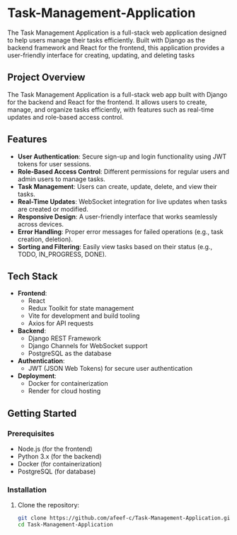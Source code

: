 # Task-Management-Application
The Task Management Application is a full-stack web application designed to help users manage their tasks efficiently. Built with Django as the backend framework and React for the frontend, this application provides a user-friendly interface for creating, updating, and deleting tasks




## Project Overview

The Task Management Application is a full-stack web app built with Django for the backend and React for the frontend. It allows users to create, manage, and organize tasks efficiently, with features such as real-time updates and role-based access control.

## Features

- **User Authentication**: Secure sign-up and login functionality using JWT tokens for user sessions.
- **Role-Based Access Control**: Different permissions for regular users and admin users to manage tasks.
- **Task Management**: Users can create, update, delete, and view their tasks.
- **Real-Time Updates**: WebSocket integration for live updates when tasks are created or modified.
- **Responsive Design**: A user-friendly interface that works seamlessly across devices.
- **Error Handling**: Proper error messages for failed operations (e.g., task creation, deletion).
- **Sorting and Filtering**: Easily view tasks based on their status (e.g., TODO, IN_PROGRESS, DONE).

## Tech Stack

- **Frontend**: 
  - React
  - Redux Toolkit for state management
  - Vite for development and build tooling
  - Axios for API requests
- **Backend**: 
  - Django REST Framework
  - Django Channels for WebSocket support
  - PostgreSQL as the database
- **Authentication**: 
  - JWT (JSON Web Tokens) for secure user authentication
- **Deployment**: 
  - Docker for containerization
  - Render for cloud hosting

## Getting Started

### Prerequisites

- Node.js (for the frontend)
- Python 3.x (for the backend)
- Docker (for containerization)
- PostgreSQL (for database)

### Installation

1. Clone the repository:
   ```bash
   git clone https://github.com/afeef-c/Task-Management-Application.git
   cd Task-Management-Application
